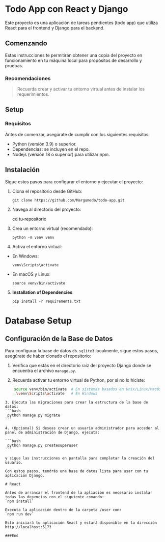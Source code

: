 # Todo App con React y Django

Este proyecto es una aplicación de tareas pendientes (todo app) que utiliza React para el frontend y Django para el backend.

## Comenzando

Estas instrucciones te permitirán obtener una copia del proyecto en funcionamiento en tu máquina local para propósitos de desarrollo y pruebas.

### Recomendaciones

> Recuerda crear y activar tu entorno virtual antes de instalar los requerimientos.

## Setup

### Requisitos

Antes de comenzar, asegúrate de cumplir con los siguientes requisitos:

- Python (versión 3.9) o superior.
- Dependencias: se incluyen en el repo.
- Nodejs (versión 18 o superior) para utilizar npm.

## Instalación

Sigue estos pasos para configurar el entorno y ejecutar el proyecto:

1. Clona el repositorio desde GitHub:

   ```
   git clone https://github.com/Margumedo/todo-app.git
   ```

2. Navega al directorio del proyecto:

   cd tu-repositorio

3. Crea un entorno virtual (recomendado):

   ```
   python -m venv venv
   ```

4. Activa el entorno virtual:

- En Windows:

  ```
  venv\Scripts\activate
  ```

- En macOS y Linux:

  ```
  source venv/bin/activate
  ```

5. **Installation of Dependencies**:
   ```
   pip install -r requirements.txt
   ```

# Database Setup

## Configuración de la Base de Datos

Para configurar la base de datos `db.sqlite3` localmente, sigue estos pasos, asegúrate de haber clonado el repositorio:

1.  Verifica que estás en el directorio raíz del proyecto Django donde se encuentra el archivo `manage.py`.

2.  Recuerda activar tu entorno virtual de Python, por si no lo hiciste:

```sh
    source venv/bin/activate  # En sistemas basados en Unix/Linux/MacOS
    .\venv\Scripts\activate   # En Windows
```

````
3. Ejecuta las migraciones para crear la estructura de la base de datos:
```bash
 python manage.py migrate
```

4. (Opcional) Si deseas crear un usuario administrador para acceder al panel de administración de Django, ejecuta:

```bash
 python manage.py createsuperuser
```

y sigue las instrucciones en pantalla para completar la creación del usuario.

Con estos pasos, tendrás una base de datos lista para usar con tu aplicación Django.

# React

Antes de arrancar el frontend de la apliación es necesario instalar todas las depencias con el siguiente comando:
`npm install`

Executa la aplicación dentro de la carpeta /user con:
`npm run dev`

Esto iniciará tu aplicación React y estará disponible en la dirección http://localhost:5173

###End
````
